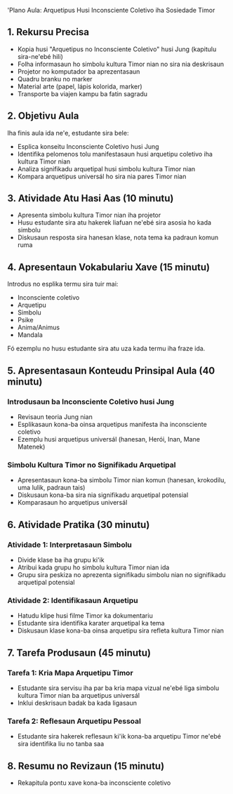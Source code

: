'Plano Aula: Arquetipus Husi Inconsciente Coletivo iha Sosiedade Timor

## 1. Rekursu Precisa

- Kopia husi "Arquetipus no Inconsciente Coletivo" husi Jung (kapitulu sira-ne'ebé hili)
- Folha informasaun ho simbolu kultura Timor nian no sira nia deskrisaun
- Projetor no komputador ba aprezentasaun
- Quadru branku no marker
- Material arte (papel, lápis kolorida, marker)
- Transporte ba viajen kampu ba fatin sagradu

## 2. Objetivu Aula

Iha finis aula ida ne'e, estudante sira bele:
- Esplica konseitu Inconsciente Coletivo husi Jung
- Identifika pelomenos tolu manifestasaun husi arquetipu coletivo iha kultura Timor nian
- Analiza signifikadu arquetipal husi simbolu kultura Timor nian
- Kompara arquetipus universál ho sira nia pares Timor nian

## 3. Atividade Atu Hasi Aas (10 minutu)

- Apresenta simbolu kultura Timor nian iha projetor
- Husu estudante sira atu hakerek liafuan ne'ebé sira asosia ho kada simbolu
- Diskusaun resposta sira hanesan klase, nota tema ka padraun komun ruma

## 4. Apresentaun Vokabulariu Xave (15 minutu)

Introdus no esplika termu sira tuir mai:
- Inconsciente coletivo
- Arquetipu
- Simbolu
- Psike
- Anima/Animus
- Mandala

Fó ezemplu no husu estudante sira atu uza kada termu iha fraze ida.

## 5. Apresentasaun Konteudu Prinsipal Aula (40 minutu)

### Introdusaun ba Inconsciente Coletivo husi Jung
- Revisaun teoria Jung nian
- Esplikasaun kona-ba oinsa arquetipus manifesta iha inconsciente coletivo
- Ezemplu husi arquetipus universál (hanesan, Herói, Inan, Mane Matenek)

### Simbolu Kultura Timor no Signifikadu Arquetipal
- Apresentasaun kona-ba simbolu Timor nian komun (hanesan, krokodilu, uma lulik, padraun tais)
- Diskusaun kona-ba sira nia signifikadu arquetipal potensial
- Komparasaun ho arquetipus universál

## 6. Atividade Pratika (30 minutu)

### Atividade 1: Interpretasaun Simbolu
- Divide klase ba iha grupu ki'ik
- Atribui kada grupu ho simbolu kultura Timor nian ida
- Grupu sira peskiza no aprezenta signifikadu simbolu nian no signifikadu arquetipal potensial

### Atividade 2: Identifikasaun Arquetipu
- Hatudu klipe husi filme Timor ka dokumentariu
- Estudante sira identifika karater arquetipal ka tema
- Diskusaun klase kona-ba oinsa arquetipu sira refleta kultura Timor nian

## 7. Tarefa Produsaun (45 minutu)

### Tarefa 1: Kria Mapa Arquetipu Timor
- Estudante sira servisu iha par ba kria mapa vizual ne'ebé liga simbolu kultura Timor nian ba arquetipus universál
- Inklui deskrisaun badak ba kada ligasaun

### Tarefa 2: Reflesaun Arquetipu Pessoal
- Estudante sira hakerek reflesaun ki'ik kona-ba arquetipu Timor ne'ebé sira identifika liu no tanba saa

## 8. Resumu no Revizaun (15 minutu)

- Rekapitula pontu xave kona-ba inconsciente coletivo